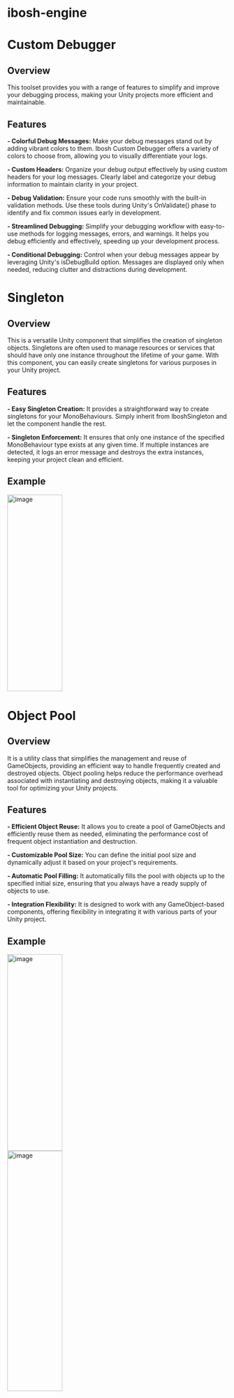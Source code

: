 # ibosh-engine

# Custom Debugger
## Overview
 This toolset provides you with a range of features to simplify and improve your debugging process, making your Unity projects more efficient and maintainable.

## Features
**- Colorful Debug Messages:** Make your debug messages stand out by adding vibrant colors to them. Ibosh Custom Debugger offers a variety of colors to choose from, allowing you to visually differentiate your logs.

**- Custom Headers:** Organize your debug output effectively by using custom headers for your log messages. Clearly label and categorize your debug information to maintain clarity in your project.

**- Debug Validation:** Ensure your code runs smoothly with the built-in validation methods. Use these tools during Unity's OnValidate() phase to identify and fix common issues early in development.

**- Streamlined Debugging:** Simplify your debugging workflow with easy-to-use methods for logging messages, errors, and warnings. It helps you debug efficiently and effectively, speeding up your development process.

**- Conditional Debugging:** Control when your debug messages appear by leveraging Unity's isDebugBuild option. Messages are displayed only when needed, reducing clutter and distractions during development.


# Singleton
## Overview
 This is a versatile Unity component that simplifies the creation of singleton objects. Singletons are often used to manage resources or services that should have only one instance throughout the lifetime of your game. With this component, you can easily create singletons for various purposes in your Unity project.

## Features
**- Easy Singleton Creation:** It provides a straightforward way to create singletons for your MonoBehaviours. Simply inherit from IboshSingleton<T> and let the component handle the rest.

**- Singleton Enforcement:** It ensures that only one instance of the specified MonoBehaviour type exists at any given time. If multiple instances are detected, it logs an error message and destroys the extra instances, keeping your project clean and efficient.

## Example
<img src="https://github.com/ibrasln/ibosh-engine/assets/75907428/8898311c-90bd-417f-bfe4-ca6bf847e184" alt="image" width="50%" height="450">

# Object Pool
## Overview
 It is a utility class that simplifies the management and reuse of GameObjects, providing an efficient way to handle frequently created and destroyed objects. Object pooling helps reduce the performance overhead associated with instantiating and destroying objects, making it a valuable tool for optimizing your Unity projects.

## Features
**- Efficient Object Reuse:** It allows you to create a pool of GameObjects and efficiently reuse them as needed, eliminating the performance cost of frequent object instantiation and destruction.

**- Customizable Pool Size:** You can define the initial pool size and dynamically adjust it based on your project's requirements.

**- Automatic Pool Filling:** It automatically fills the pool with objects up to the specified initial size, ensuring that you always have a ready supply of objects to use.

**- Integration Flexibility:** It is designed to work with any GameObject-based components, offering flexibility in integrating it with various parts of your Unity project.

## Example
<img src="https://github.com/ibrasln/ibosh-engine/assets/75907428/fd2118d5-7884-47fa-9940-3b6c40a7300c" alt="image" width="50%" height="450">
<img src="https://github.com/ibrasln/ibosh-engine/assets/75907428/7a2cf76f-d7f8-4055-b598-397583c8cf75" alt="image" width="50%" height="550">

